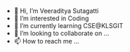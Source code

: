 - 👋 Hi, I’m Veeraditya Sutagatti
- 👀 I’m interested in Coding    
- 🌱 I’m currently learning CSE@KLSGIT
- 💞️ I’m looking to collaborate on ...
- 📫 How to reach me ...

<!---
06veer/06veer is a ✨ special ✨ repository because its `README.md` (this file) appears on your GitHub profile.
You can click the Preview link to take a look at your changes.
--->
